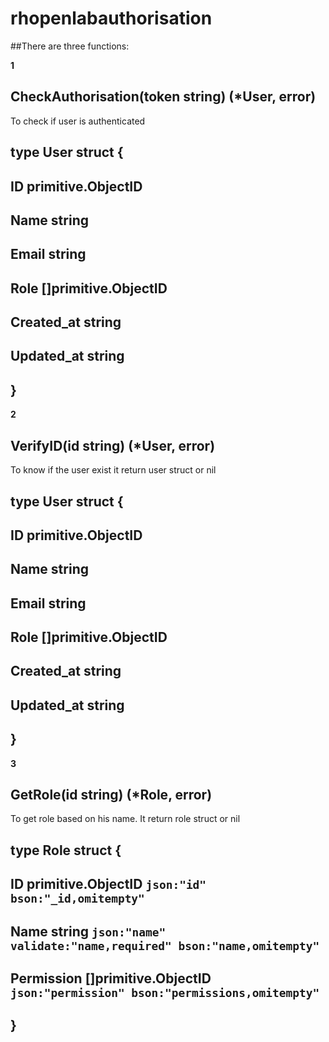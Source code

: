 # rhopenlabauthorisation


##There are three functions:

**1**

## CheckAuthorisation(token string) (*User, error)
To check if user is authenticated


## type User struct {
   ## ID         primitive.ObjectID
   ## Name       string
   ## Email      string
   ## Role       []primitive.ObjectID
   ## Created_at string
   ## Updated_at string
## }


**2**
## VerifyID(id string) (*User, error)

To know if the user exist it return user struct or nil 

## type User struct {
   ## ID         primitive.ObjectID
   ## Name       string
   ## Email      string
   ## Role       []primitive.ObjectID
   ## Created_at string
   ## Updated_at string
## }


**3**
## GetRole(id string) (*Role, error)

To get role based on his name. It return role struct or nil

## type Role struct {
   ## ID         primitive.ObjectID   `json:"id" bson:"_id,omitempty"`
   ## Name       string               `json:"name" validate:"name,required" bson:"name,omitempty"`
   ## Permission []primitive.ObjectID `json:"permission" bson:"permissions,omitempty"`
## }
